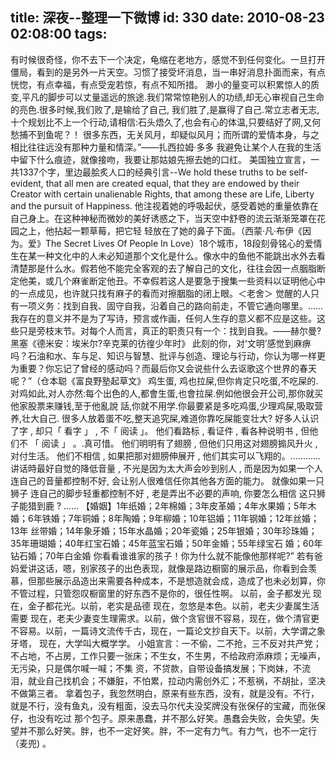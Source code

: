 title: 深夜--整理一下微博
id: 330
date: 2010-08-23 02:08:00
tags:
---

 有时候很奇怪，你不去下一个决定，龟缩在老地方，感觉不到任何变化。一旦打开僵局，看到的是另外一片天空。习惯了接受坏消息，当一串好消息扑面而来，有点恍惚，有点幸福，有点受宠若惊，有点不知所措。
    渺小的量变可以积累惊人的质变,平凡的脚步可以丈量遥远的旅途.我们常常惊艳别人的功绩,却无心审视自己生命的亮色.很多时候,我们败了,是输给了自己, 我们胜了,是赢得了自己.常立志者无志,十个规划比不上一个行动,请相信:石头焐久了,也会有心的体温,只要结好了网,又何愁捕不到鱼呢？！
     很多东西，无关风月，却疑似风月；而所谓的爱情本身，与之相比往往远没有那种力量和情深。”——扎西拉姆·多多
     我避免让某个人在我的生活中留下什么痕迹，就像接吻，我要让那姑娘先擦去她的口红。
     美国独立宣言，一共1337个字，里边最脍炙人口的经典引言--We hold these truths to be self-evident, that all men are created equal, that they are endowed by their Creator with certain unalienable Rights, that among these are Life, Liberty and the pursuit of Happiness.
     他注视着她的呼吸起伏，感受着她的重量依靠在自己身上。在这种神秘而微妙的美好诱惑之下，当天空中舒卷的流云渐渐笼罩在花园之上，他拈起一颗草莓，把它轻 轻放在了她的鼻子下面。（西蒙·凡·布伊《因为。爱》The Secret Lives Of People In Love）18个城市，18段刻骨铭心的爱情
     生在某一种文化中的人未必知道那个文化是什么。像水中的鱼他不能跳出水外去看清楚那是什么水。假若他不能完全客观的去了解自己的文化，往往会因一点胭脂断 定他美，或几个麻雀断定他丑。不幸假若这人是要急于搜集一些资料以证明他心中的一点成见，也许就只找有麻子的看而对擦胭脂的闭上眼。＜老舍＞ 
    觉醒的人只有一项义务：找到自我、固守自我，沿着自己的路向前走，不管它通向哪里。……我存在的意义并不是为了写诗，预言或作画，任何人生存的意义都不应是这些。这些只是旁枝末节。对每个人而言，真正的职责只有一个：找到自我。——赫尔曼?黑塞《德米安：埃米尔?辛克莱的彷徨少年时》
    此刻的你，对‘文明’感觉到麻痹吗？石油和水、车与足、知识与智慧、批评与创造、理论与行动，你认为哪一样更为重要？你忘记了曾经的感动吗？而最后你又会说些什么去讴歌这个世界的春天呢？”（仓本聪《富良野塾起草文》
    鸡生蛋, 鸡也拉屎,但你肯定只吃蛋,不吃屎的.对鸡如此,对人亦然:每个出色的人,都會生蛋,也會拉屎.例如他很会开公司,那你就买他家股票来赚钱,至于他亂說 話,你就不用学.你最要紧是多吃鸡蛋,少理鸡屎,吸取营养,壮大自己. 很多人放着蛋不吃,整天追究屎,难道你靠吃屎能变壮大?
     好多人认识了字 , 却只「 看字 」 , 不「 阅读 」。 他们看路标 , 看证件 , 看各种说明书 , 但他们不 「 阅读 」 。.真可惜。 他们明明有了翅膀 , 但他们只用这对翅膀搧风升火 , 对付生活。 他们不相信 , 如果把那对翅膀伸展开 , 他们其实可以飞翔的。............
     讲话時最好自觉的降低音量 , 不光是因为太大声会吵到别人 , 而是因为如果一个人连自己的音量都控制不好, 会让别人很难信任你其他各方面的能力。 就像如果一只狮子 连自己的脚步轻重都控制不好 , 老是弄出不必要的声响, 你要怎么相信 这只狮子能猎到鹿 ? ......
     【婚姻】1年纸婚；2年棉婚；3年皮革婚；4年水果婚；5年木婚；6年铁婚；7年铜婚；8年陶婚；9年柳婚；10年铝婚；11年钢婚；12年丝婚；13年 丝带婚；14年象牙婚；15年水晶婚；20年瓷婚；25年银婚；30年珍珠婚；35年珊瑚婚；40年红宝石婚；45年蓝宝石婚；50年金婚；55年绿宝石 婚；60年钻石婚；70年白金婚
      你看看谁谁家的孩子！你为什么就不能像他那样呢?” 若有爸妈爱讲这话，嗯，别家孩子的出色表现，就像是路边橱窗的展示品，你看到会羡慕，但那些展示品造出来需要各种成本，不是想造就会成，造成了也未必划算，你不管过程，只管怨叹橱窗里的好东西不是你的，很任性啊。
      以前，金子都发光 现在，金子都花光。以前，老实是品德 现在，忽悠是本色。以前，老夫少妻属生活需要 现在，老夫少妻变生理需求。以前，做个贪官很不容易，现在，做个清官更不容易。以前，一篇诗文流传千古，现在，一篇论文抄自天下。以前，大学谓之象牙塔， 现在，大学叫大概学学。
     小姐宣言：一不偷，二不抢，三不反对共产党；不占地，不占房，工作只要一张床；不生女，不生男，不给政府添麻烦；无噪声，无污染，只是偶尔喊一喊；不集 资，不贷款，自带设备搞发展；下岗妹，不流泪，就业自己找机会；不嫌脏，不怕累，拉动内需创外汇；不惹祸，不胡扯，坚决不做第三者。
     拿着包子，我忽然明白，原来有些东西，没有，就是没有。不行，就是不行，没有鱼丸，没有粗面，没去马尔代夫没奖牌没有张保仔的宝藏，而张保仔，也没有吃过 那个包子。原来愚蠢，并不那么好笑。愚蠢会失败，会失望。失望并不那么好笑。胖，也不一定好笑。胖，不一定有力气。有力气，也不一定行（麦兜) 。